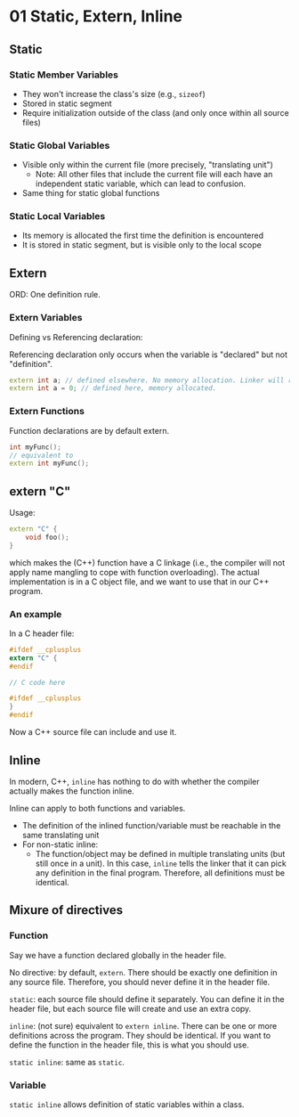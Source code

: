 # 01 Static, Extern, Inline

## Static

### Static Member Variables

- They won't increase the class's size (e.g., `sizeof`)
- Stored in static segment
- Require initialization outside of the class (and only once within all source files)

### Static Global Variables

- Visible only within the current file (more precisely, "translating unit")
  - Note: All other files that include the current file will each have an independent static variable, which can lead to confusion.
- Same thing for static global functions

### Static Local Variables

- Its memory is allocated the first time the definition is encountered
- It is stored in static segment, but is visible only to the local scope

## Extern

ORD: One definition rule.

### Extern Variables

Defining vs Referencing declaration:

Referencing declaration only occurs when the variable is "declared" but not "definition".

```Cpp
extern int a; // defined elsewhere. No memory allocation. Linker will resolve it.
extern int a = 0; // defined here, memory allocated.
```

### Extern Functions

Function declarations are by default extern.

```Cpp
int myFunc();
// equivalent to
extern int myFunc();
```

## extern "C"

Usage:

```Cpp
extern "C" {
    void foo();
}
```

which makes the (C++) function have a C linkage (i.e., the compiler will not apply name mangling to cope with function overloading). The actual implementation is in a C object file, and we want to use that in our C++ program.

### An example

In a C header file:

```C
#ifdef __cplusplus
extern "C" {
#endif

// C code here

#ifdef __cplusplus
}
#endif
```

Now a C++ source file can include and use it.

## Inline

In modern, C++, `inline` has nothing to do with whether the compiler actually makes the function inline.

Inline can apply to both functions and variables.

- The definition of the inlined function/variable must be reachable in the same translating unit
- For non-static inline:
  - The function/object may be defined in multiple translating units (but still once in a unit). In this case, `inline` tells the linker that it can pick any definition in the final program. Therefore, all definitions must be identical.

## Mixure of directives

### Function

Say we have a function declared globally in the header file.

No directive: by default, `extern`. There should be exactly one definition in any source file. Therefore, you should never define it in the header file.

`static`: each source file should define it separately. You can define it in the header file, but each source file will create and use an extra copy.

`inline`: (not sure) equivalent to `extern inline`. There can be one or more definitions across the program. They should be identical. If you want to define the function in the header file, this is what you should use.

`static inline`: same as `static`.

### Variable

`static inline` allows definition of static variables within a class.